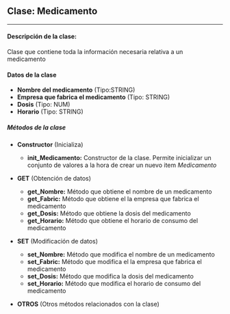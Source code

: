 ## Clase: **Medicamento**
---
#### Descripción de la clase:
Clase que contiene toda la información necesaria relativa a un medicamento
#### Datos de la clase
- **Nombre del medicamento** (Tipo:STRING)
- **Empresa que fabrica el medicamento** (Tipo: STRING)
- **Dosis** (Tipo: NUM)
- **Horario** (Tipo: STRING)
##### Métodos de la clase
- **Constructor** (Inicializa)
  - **init_Medicamento:** Constructor de la clase. Permite inicializar un conjunto de valores a la hora de crear un nuevo item *Medicamento*

- **GET** (Obtención de datos)
  - **get_Nombre:** Método que obtiene el nombre de un medicamento
  - **get_Fabric:** Método que obtiene el la empresa que fabrica el medicamento
  - **get_Dosis:** Método que obtiene la dosis del medicamento
  - **get_Horario:** Método que obtiene el horario de consumo del medicamento

- **SET** (Modificación de datos)
  - **set_Nombre:** Método que modifica el nombre de un medicamento
  - **set_Fabric:** Método que modifica el la empresa que fabrica el medicamento
  - **set_Dosis:** Método que modifica la dosis del medicamento
  - **set_Horario:** Método que modifica el horario de consumo del medicamento

- **OTROS** (Otros métodos relacionados con la clase)